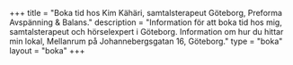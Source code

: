+++
title = "Boka tid hos Kim Kähäri, samtalsterapeut Göteborg, Preforma Avspänning & Balans."
description = "Information för att boka tid hos mig, samtalsterapeut och hörselexpert i Göteborg. Information om hur du hittar min lokal, Mellanrum på Johannebergsgatan 16, Göteborg."
type = "boka"
layout = "boka"
+++
